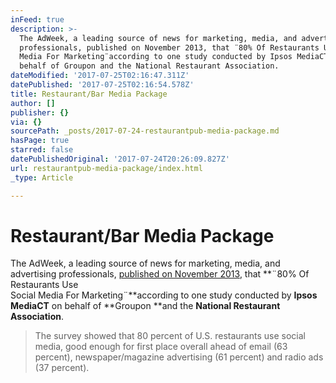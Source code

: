 ```yaml
---
inFeed: true
description: >-
  The AdWeek, a leading source of news for marketing, media, and advertising
  professionals, published on November 2013, that ¨80% Of Restaurants Use Social
  Media For Marketing¨according to one study conducted by Ipsos MediaCT on
  behalf of Groupon and the National Restaurant Association. 
dateModified: '2017-07-25T02:16:47.311Z'
datePublished: '2017-07-25T02:16:54.578Z'
title: Restaurant/Bar Media Package
author: []
publisher: {}
via: {}
sourcePath: _posts/2017-07-24-restaurantpub-media-package.md
hasPage: true
starred: false
datePublishedOriginal: '2017-07-24T20:26:09.827Z'
url: restaurantpub-media-package/index.html
_type: Article

---
```

# **Restaurant/Bar Media Package**

The AdWeek, a leading source of news for marketing, media, and advertising professionals, [published on November 2013][0], that **¨80% Of Restaurants Use   
Social Media For Marketing¨**according to one study conducted by **Ipsos MediaCT** on behalf of **Groupon **and the **National Restaurant Association**. 
> 
> The survey showed that 80 percent of U.S. restaurants use social media, good enough for first place overall ahead of email (63 percent), newspaper/magazine advertising (61 percent) and radio ads (37 percent).



[0]: http://www.adweek.com/digital/restaurant-marketing/ "80% Of Restaurants Use Social Media For Marketing [STUDY]"